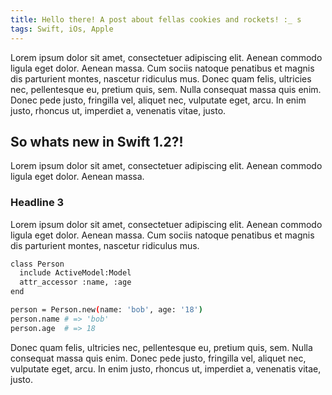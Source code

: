 ```yaml
---
title: Hello there! A post about fellas cookies and rockets! :_ s
tags: Swift, iOs, Apple
---
```


Lorem ipsum dolor sit amet, consectetuer adipiscing elit. Aenean commodo ligula eget dolor. Aenean massa. Cum sociis natoque penatibus et magnis dis parturient montes, nascetur ridiculus mus. Donec quam felis, ultricies nec, pellentesque eu, pretium quis, sem. Nulla consequat massa quis enim. Donec pede justo, fringilla vel, aliquet nec, vulputate eget, arcu. In enim justo, rhoncus ut, imperdiet a, venenatis vitae, justo.

## So whats new in Swift 1.2?!

Lorem ipsum dolor sit amet, consectetuer adipiscing elit. Aenean commodo ligula eget dolor. Aenean massa.

### Headline 3

Lorem ipsum dolor sit amet, consectetuer adipiscing elit. Aenean commodo ligula eget dolor. Aenean massa. Cum sociis natoque penatibus et magnis dis parturient montes, nascetur ridiculus mus.

```bash
class Person
  include ActiveModel:Model
  attr_accessor :name, :age
end

person = Person.new(name: 'bob', age: '18')
person.name # => 'bob'
person.age  # => 18
```

Donec quam felis, ultricies nec, pellentesque eu, pretium quis, sem. Nulla consequat massa quis enim. Donec pede justo, fringilla vel, aliquet nec, vulputate eget, arcu. In enim justo, rhoncus ut, imperdiet a, venenatis vitae, justo.
